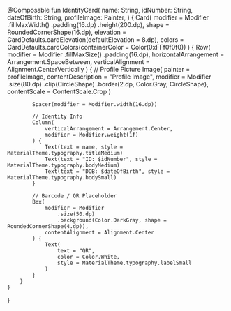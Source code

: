 @Composable
fun IdentityCard(
name: String,
idNumber: String,
dateOfBirth: String,
profileImage: Painter,
) {
Card(
modifier = Modifier
.fillMaxWidth()
.padding(16.dp)
.height(200.dp),
shape = RoundedCornerShape(16.dp),
elevation = CardDefaults.cardElevation(defaultElevation = 8.dp),
colors = CardDefaults.cardColors(containerColor = Color(0xFFf0f0f0))
) {
Row(
modifier = Modifier
.fillMaxSize()
.padding(16.dp),
horizontalArrangement = Arrangement.SpaceBetween,
verticalAlignment = Alignment.CenterVertically
) {
// Profile Picture
Image(
painter = profileImage,
contentDescription = "Profile Image",
modifier = Modifier
.size(80.dp)
.clip(CircleShape)
.border(2.dp, Color.Gray, CircleShape),
contentScale = ContentScale.Crop
)

            Spacer(modifier = Modifier.width(16.dp))

            // Identity Info
            Column(
                verticalArrangement = Arrangement.Center,
                modifier = Modifier.weight(1f)
            ) {
                Text(text = name, style = MaterialTheme.typography.titleMedium)
                Text(text = "ID: $idNumber", style = MaterialTheme.typography.bodyMedium)
                Text(text = "DOB: $dateOfBirth", style = MaterialTheme.typography.bodySmall)
            }

            // Barcode / QR Placeholder
            Box(
                modifier = Modifier
                    .size(50.dp)
                    .background(Color.DarkGray, shape = RoundedCornerShape(4.dp)),
                contentAlignment = Alignment.Center
            ) {
                Text(
                    text = "QR",
                    color = Color.White,
                    style = MaterialTheme.typography.labelSmall
                )
            }
        }
    }
}

